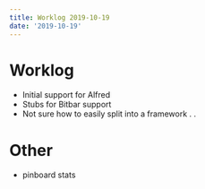 ```yaml
---
title: Worklog 2019-10-19
date: '2019-10-19'
---
```


# Worklog

- Initial support for Alfred
- Stubs for Bitbar support
- Not sure how to easily split into a framework . .

# Other

- pinboard stats

